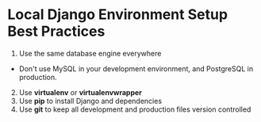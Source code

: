 # Local Django Environment Setup Best Practices

1. Use the same database engine everywhere
  * Don't use MySQL in your development environment, and PostgreSQL in production.
2. Use **virtualenv** or **virtualenvwrapper** 
3. Use **pip** to install Django and dependencies
4. Use **git** to keep all development and production files version controlled

